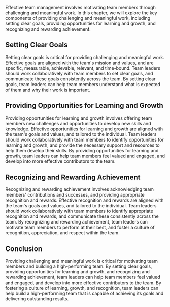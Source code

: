 

Effective team management involves motivating team members through challenging and meaningful work. In this chapter, we will explore the key components of providing challenging and meaningful work, including setting clear goals, providing opportunities for learning and growth, and recognizing and rewarding achievement.

## Setting Clear Goals

Setting clear goals is critical for providing challenging and meaningful work. Effective goals are aligned with the team's mission and values, and are specific, measurable, achievable, relevant, and time-bound. Team leaders should work collaboratively with team members to set clear goals, and communicate these goals consistently across the team. By setting clear goals, team leaders can help team members understand what is expected of them and why their work is important.

## Providing Opportunities for Learning and Growth

Providing opportunities for learning and growth involves offering team members new challenges and opportunities to develop new skills and knowledge. Effective opportunities for learning and growth are aligned with the team's goals and values, and tailored to the individual. Team leaders should work collaboratively with team members to identify opportunities for learning and growth, and provide the necessary support and resources to help them develop their skills. By providing opportunities for learning and growth, team leaders can help team members feel valued and engaged, and develop into more effective contributors to the team.

## Recognizing and Rewarding Achievement

Recognizing and rewarding achievement involves acknowledging team members' contributions and successes, and providing appropriate recognition and rewards. Effective recognition and rewards are aligned with the team's goals and values, and tailored to the individual. Team leaders should work collaboratively with team members to identify appropriate recognition and rewards, and communicate these consistently across the team. By recognizing and rewarding achievement, team leaders can motivate team members to perform at their best, and foster a culture of recognition, appreciation, and respect within the team.

## Conclusion

Providing challenging and meaningful work is critical for motivating team members and building a high-performing team. By setting clear goals, providing opportunities for learning and growth, and recognizing and rewarding achievement, team leaders can help team members feel valued and engaged, and develop into more effective contributors to the team. By fostering a culture of learning, growth, and recognition, team leaders can help build a high-performing team that is capable of achieving its goals and delivering outstanding results.
